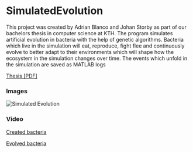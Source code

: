 SimulatedEvolution
==================

This project was created by Adrian Blanco and Johan Storby as part of our bachelors thesis in computer science at KTH. The program simulates artificial evolution in bacteria with the help of genetic algorithms. Bacteria which live in the simulation will eat, reproduce, fight flee and continuously evolve to better adapt to their environments which will shape how the ecosystem in the simulation changes over time. The events which unfold in the simulation are saved as MATLAB logs

[Thesis \[PDF\]](http://adrianblan.co/content/Adrian_Blanco_Candidate_Thesis.pdf)

### Images

![Simulated Evolution](http://i.imgur.com/bpZYT7c.png)

### Video

[Created bacteria](https://www.youtube.com/watch?v=krXCfn_cC9E)

[Evolved bacteria](https://www.youtube.com/watch?v=acZAoi_xHV0)
